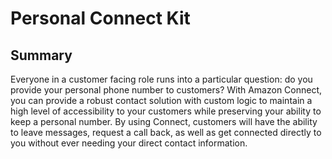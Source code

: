 # Personal Connect Kit

## Summary
Everyone in a customer facing role runs into a particular question: do you provide your personal phone number to customers? With Amazon Connect, you can provide a robust contact solution with custom logic to maintain a high level of accessibility to your customers while preserving your ability to keep a personal number. By using Connect, customers will have the ability to leave messages, request a call back, as well as get connected directly to you without ever needing your direct contact information. 

